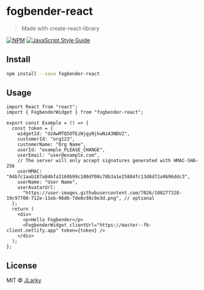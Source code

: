 # fogbender-react

> Made with create-react-library

[![NPM](https://img.shields.io/npm/v/fogbender-react.svg)](https://www.npmjs.com/package/fogbender-react) [![JavaScript Style Guide](https://img.shields.io/badge/code_style-standard-brightgreen.svg)](https://standardjs.com)

## Install

```bash
npm install --save fogbender-react
```

## Usage

```tsx
import React from "react";
import { FogbenderWidget } from "fogbender-react";

export const Example = () => {
  const token = {
    widgetId: "dzAwMTQ5OTEzNjgyNjkwNzA3NDU2",
    customerId: "org123",
    customerName: "Org Name",
    userId: "example_PLEASE_CHANGE",
    userEmail: "user@example.com",
    // The server will only accept signatures generated with HMAC-SHA-256
    userHMAC: "04b7c1aab187a84bfa3160b99c100df08c78b3a1e25884fc13d8d72a9b96ddc3",
    userName: "User Name",
    userAvatarUrl:
      "https://user-images.githubusercontent.com/7026/108277328-19c97700-712e-11eb-96d6-7de0c98c9e3d.png", // optional
  };
  return (
    <div>
      <p>Hello Fogbender</p>
      <FogbenderWidget clientUrl="https://master--fb-client.netlify.app" token={token} />
    </div>
  );
};
```

## License

MIT © [JLarky](https://github.com/JLarky)
